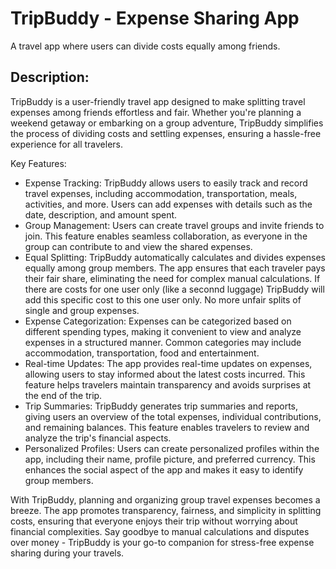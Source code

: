 # TripBuddy - Expense Sharing App

A travel app where users can divide costs equally among friends.

## Description:
TripBuddy is a user-friendly travel app designed to make splitting travel expenses among friends effortless and fair. 
Whether you're planning a weekend getaway or embarking on a group adventure, TripBuddy simplifies the process of dividing costs and settling expenses, ensuring a hassle-free experience for all travelers.

Key Features:
- Expense Tracking: TripBuddy allows users to easily track and record travel expenses, including accommodation, transportation, meals, activities, and more.
  Users can add expenses with details such as the date, description, and amount spent.
- Group Management: Users can create travel groups and invite friends to join. This feature enables seamless collaboration, as everyone in the group can contribute to and view the shared expenses.
- Equal Splitting: TripBuddy automatically calculates and divides expenses equally among group members. The app ensures that each traveler pays their fair share, eliminating the need for complex manual calculations. If there are costs for one user only (like a seconnd luggage) TripBuddy will add this specific cost to this one user only. No more unfair splits of single and group expenses.
- Expense Categorization: Expenses can be categorized based on different spending types, making it convenient to view and analyze expenses in a structured manner. Common categories may include accommodation, transportation, food and entertainment.
- Real-time Updates: The app provides real-time updates on expenses, allowing users to stay informed about the latest costs incurred. This feature helps travelers maintain transparency and avoids surprises at the end of the trip.
- Trip Summaries: TripBuddy generates trip summaries and reports, giving users an overview of the total expenses, individual contributions, and remaining balances. This feature enables travelers to review and analyze the trip's financial aspects.
- Personalized Profiles: Users can create personalized profiles within the app, including their name, profile picture, and preferred currency. This enhances the social aspect of the app and makes it easy to identify group members.

With TripBuddy, planning and organizing group travel expenses becomes a breeze. The app promotes transparency, fairness, and simplicity in splitting costs, ensuring that everyone enjoys their trip without worrying about financial complexities. 
Say goodbye to manual calculations and disputes over money - TripBuddy is your go-to companion for stress-free expense sharing during your travels.
